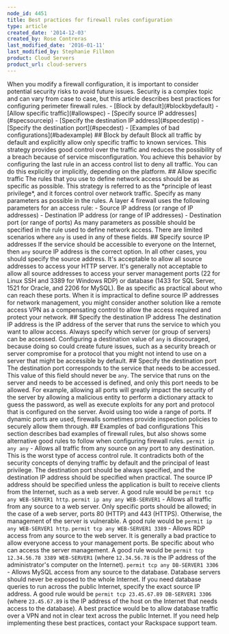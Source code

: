 ```yaml
---
node_id: 4451
title: Best practices for firewall rules configuration
type: article
created_date: '2014-12-03'
created_by: Rose Contreras
last_modified_date: '2016-01-11'
last_modified_by: Stephanie Fillmon
product: Cloud Servers
product_url: cloud-servers
---
```


When you modify a firewall configuration, it is important to consider
potential security risks to avoid future issues. Security is a complex
topic and can vary from case to case, but this article describes best
practices for configuring perimeter firewall rules. - \[Block by
default\](\#blockbydefault) - \[Allow specific traffic\](\#allowspec) -
\[Specify source IP addresses\](\#specsourceip) - \[Specify the
destination IP address\](\#specdestip) - \[Specify the destination
port\](\#specdest) - \[Examples of bad configurations\](\#badexample)
 \#\# Block by default Block all traffic by default and explicitly
allow only specific traffic to known services. This strategy provides
good control over the traffic and reduces the possibility of a breach
because of service misconfiguration. You achieve this behavior by
configuring the last rule in an access control list to deny all traffic.
You can do this explicitly or implicitly, depending on the platform.
 \#\# Allow specific traffic The rules that you use to define
network access should be as specific as possible. This strategy is
referred to as the \*principle of least privilege\*, and it forces
control over network traffic. Specify as many parameters as possible in
the rules. A layer 4 firewall uses the following parameters for an
access rule: - Source IP address (or range of IP addresses) -
Destination IP address (or range of IP addresses) - Destination port (or
range of ports) As many parameters as possible should be specified in
the rule used to define network access. There are limited scenarios
where `any` is used in any of these fields.  \#\# Specify source IP
addresses If the service should be accessible to everyone on the
Internet, then `any` source IP address is the correct option. In all
other cases, you should specify the source address. It's acceptable to
allow all source addresses to access your HTTP server. It's generally
not acceptable to allow all source addresses to access your server
management ports (22 for Linux SSH and 3389 for Windows RDP) or database
(1433 for SQL Server, 1521 for Oracle, and 2206 for MySQL). Be as
specific as practical about who can reach these ports. When it is
impractical to define source IP addresses for network management, you
might consider another solution like a remote access VPN as a
compensating control to allow the access required and protect your
network.  \#\# Specify the destination IP address The destination IP
address is the IP address of the server that runs the service to which
you want to allow access. Always specify which server (or group of
servers) can be accessed. Configuring a destination value of `any` is
discouraged, because doing so could create future issues, such as a
security breach or server compromise for a protocol that you might not
intend to use on a server that might be accessible by default.  \#\#
Specify the destination port The destination port corresponds to the
service that needs to be accessed. This value of this field should never
be `any`. The service that runs on the server and needs to be accessed
is defined, and only this port needs to be allowed. For example,
allowing all ports will greatly impact the security of the server by
allowing a malicious entity to perform a dictionary attack to guess the
password, as well as execute exploits for any port and protocol that is
configured on the server. Avoid using too wide a range of ports. If
dynamic ports are used, firewalls sometimes provide inspection policies
to securely allow them through.  \#\# Examples of bad configurations
This section describes bad examples of firewall rules, but also shows
some alternative good rules to follow when configuring firewall rules.
`permit ip any any` - Allows all traffic from any source on any port to
any destination. This is the worst type of access control rule. It
contradicts both of the security concepts of denying traffic by default
and the principal of least privilege. The destination port should be
always specified, and the destination IP address should be specified
when practical. The source IP address should be specified unless the
application is built to receive clients from the Internet, such as a web
server. A good rule would be `permit tcp any WEB-SERVER1 http`.
`permit ip any any WEB-SERVER1` - Allows all traffic from any source to
a web server. Only specific ports should be allowed; in the case of a
web server, ports 80 (HTTP) and 443 (HTTPS). Otherwise, the management
of the server is vulnerable. A good rule would be
`permit ip any WEB-SERVER1 http`. `permit tcp any WEB-SERVER1 3389` -
Allows RDP access from any source to the web server. It is generally a
bad practice to allow everyone access to your management ports. Be
specific about who can access the server management. A good rule would
be `permit tcp 12.34.56.78 3389 WEB-SERVER1` (where `12.34.56.78` is the
IP address of the administrator's computer on the Internet).
`permit tcp any DB-SERVER1 3306` - Allows MySQL access from any source
to the database. Database servers should never be exposed to the whole
Internet. If you need database queries to run across the public
Internet, specify the exact source IP address. A good rule would be
`permit tcp 23.45.67.89 DB-SERVER1 3306` (where `23.45.67.89` is the IP
address of the host on the Internet that needs access to the database).
A best practice would be to allow database traffic over a VPN and not in
clear text across the public Internet. If you need help implementing
these best practices, contact your Rackspace support team.



